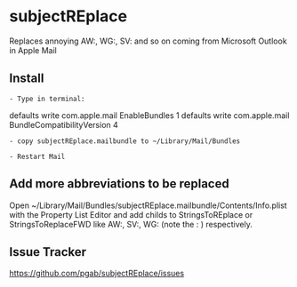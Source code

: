subjectREplace
==============

Replaces annoying AW:, WG:, SV: and so on coming from Microsoft Outlook in Apple Mail


Install
-------
	- Type in terminal:

defaults write com.apple.mail EnableBundles 1
defaults write com.apple.mail BundleCompatibilityVersion 4

	- copy subjectREplace.mailbundle to ~/Library/Mail/Bundles

	- Restart Mail

Add more abbreviations to be replaced
-------------------------------------

Open ~/Library/Mail/Bundles/subjectREplace.mailbundle/Contents/Info.plist with the Property List Editor and add childs to StringsToREplace or StringsToReplaceFWD like AW:, SV:, WG: (note the : ) respectively.

Issue Tracker
-------------

https://github.com/pgab/subjectREplace/issues